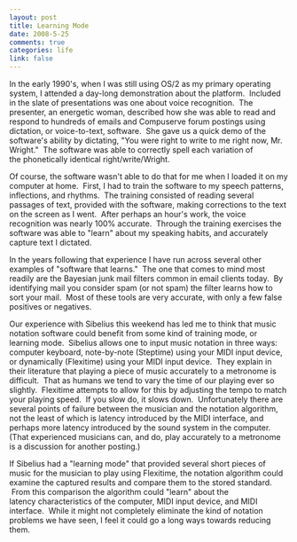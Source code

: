 ```yaml
--- 
layout: post
title: Learning Mode
date: 2008-5-25
comments: true
categories: life
link: false
---
```

In the early 1990's, when I was still using OS/2 as my primary operating system, I attended a day-long demonstration about the platform.  Included in the slate of presentations was one about voice recognition.  The presenter, an energetic woman, described how she was able to read and respond to hundreds of emails and Compuserve forum postings using dictation, or voice-to-text, software.  She gave us a quick demo of the software's ability by dictating, "You were right to write to me right now, Mr. Wright."  The software was able to correctly spell each variation of the phonetically identical right/write/Wright.

Of course, the software wasn't able to do that for me when I loaded it on my computer at home.  First, I had to train the software to my speech patterns, inflections, and rhythms.  The training consisted of reading several passages of text, provided with the software, making corrections to the text on the screen as I went.  After perhaps an hour's work, the voice recognition was nearly 100% accurate.  Through the training exercises the software was able to "learn" about my speaking habits, and accurately capture text I dictated.

In the years following that experience I have run across several other examples of "software that learns."  The one that comes to mind most readily are the Bayesian junk mail filters common in email clients today.  By identifying mail you consider spam (or not spam) the filter learns how to sort your mail.  Most of these tools are very accurate, with only a few false positives or negatives.

Our experience with Sibelius this weekend has led me to think that music notation software could benefit from some kind of training mode, or learning mode.  Sibelius allows one to input music notation in three ways: computer keyboard, note-by-note (Steptime) using your MIDI input device, or dynamically (Flexitime) using your MIDI input device.  They explain in their literature that playing a piece of music accurately to a metronome is difficult.  That as humans we tend to vary the time of our playing ever so slightly.  Flexitime attempts to allow for this by adjusting the tempo to match your playing speed.  If you slow do, it slows down.  Unfortunately there are several points of failure between the musician and the notation algorithm, not the least of which is latency introduced by the MIDI interface, and perhaps more latency introduced by the sound system in the computer. (That experienced musicians can, and do, play accurately to a metronome is a discussion for another posting.)

If Sibelius had a "learning mode" that provided several short pieces of music for the musician to play using Flexitime, the notation algorithm could examine the captured results and compare them to the stored standard.  From this comparison the algorithm could "learn" about the latency characteristics of the computer, MIDI input device, and MIDI interface.  While it might not completely eliminate the kind of notation problems we have seen, I feel it could go a long ways towards reducing them.
